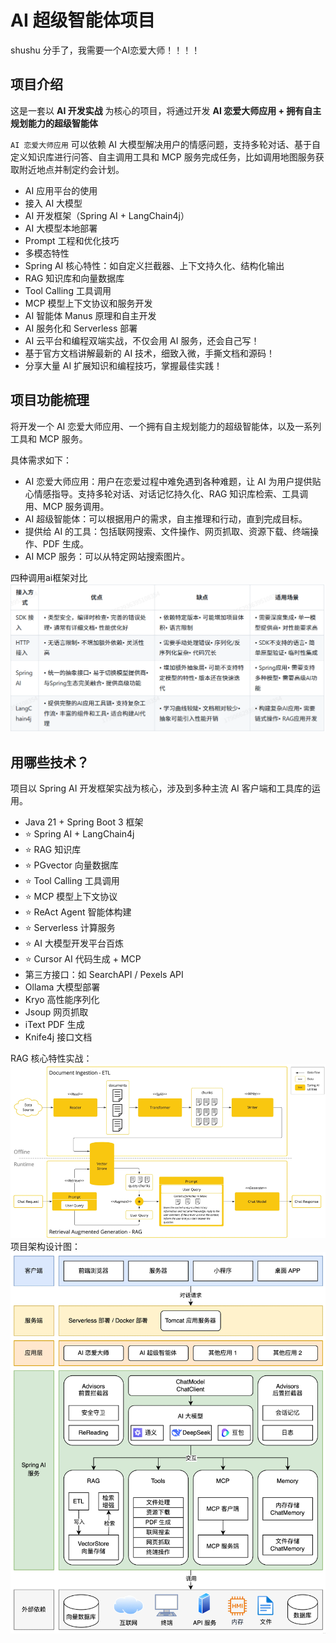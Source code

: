 # AI 超级智能体项目

shushu 分手了，我需要一个AI恋爱大师！！！！
## 项目介绍

这是一套以 **AI 开发实战** 为核心的项目，将通过开发 **AI 恋爱大师应用 + 拥有自主规划能力的超级智能体**

`AI 恋爱大师应用` 可以依赖 AI 大模型解决用户的情感问题，支持多轮对话、基于自定义知识库进行问答、自主调用工具和 MCP 服务完成任务，比如调用地图服务获取附近地点并制定约会计划。

- AI 应用平台的使用
- 接入 AI 大模型
- AI 开发框架（Spring AI + LangChain4j）
- AI 大模型本地部署
- Prompt 工程和优化技巧
- 多模态特性
- Spring AI 核心特性：如自定义拦截器、上下文持久化、结构化输出
- RAG 知识库和向量数据库
- Tool Calling 工具调用
- MCP 模型上下文协议和服务开发
- AI 智能体 Manus 原理和自主开发
- AI 服务化和 Serverless 部署
- AI 云平台和编程双端实战，不仅会用 AI 服务，还会自己写！
- 基于官方文档讲解最新的 AI 技术，细致入微，手撕文档和源码！
- 分享大量 AI 扩展知识和编程技巧，掌握最佳实践！



## 项目功能梳理

将开发一个 AI 恋爱大师应用、一个拥有自主规划能力的超级智能体，以及一系列工具和 MCP 服务。

具体需求如下：

- AI 恋爱大师应用：用户在恋爱过程中难免遇到各种难题，让 AI 为用户提供贴心情感指导。支持多轮对话、对话记忆持久化、RAG 知识库检索、工具调用、MCP 服务调用。
- AI 超级智能体：可以根据用户的需求，自主推理和行动，直到完成目标。
- 提供给 AI 的工具：包括联网搜索、文件操作、网页抓取、资源下载、终端操作、PDF 生成。
- AI MCP 服务：可以从特定网站搜索图片。

四种调用ai框架对比
![四种调用ai框架对比.png](img%2F%E5%9B%9B%E7%A7%8D%E8%B0%83%E7%94%A8ai%E6%A1%86%E6%9E%B6%E5%AF%B9%E6%AF%94.png)
## 用哪些技术？

项目以 Spring AI 开发框架实战为核心，涉及到多种主流 AI 客户端和工具库的运用。

- Java 21 + Spring Boot 3 框架
- ⭐️ Spring AI + LangChain4j
- ⭐️ RAG 知识库
- ⭐️ PGvector 向量数据库
- ⭐ Tool Calling ️工具调用
- ⭐️ MCP 模型上下文协议
- ⭐️ ReAct Agent 智能体构建
- ⭐️ Serverless 计算服务
- ⭐️ AI 大模型开发平台百炼
- ⭐️ Cursor AI 代码生成 + MCP
- 第三方接口：如 SearchAPI / Pexels API
- Ollama 大模型部署
- Kryo 高性能序列化
- Jsoup 网页抓取
- iText PDF 生成
- Knife4j 接口文档



RAG 核心特性实战：
![RAG 核心特性.png](img%2FRAG%20%E6%A0%B8%E5%BF%83%E7%89%B9%E6%80%A7.png)
项目架构设计图：
![AI 智能体架构图.png](img%2FAI%20%E6%99%BA%E8%83%BD%E4%BD%93%E6%9E%B6%E6%9E%84%E5%9B%BE.png)

